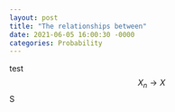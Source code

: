 ```yaml
---
layout: post
title: "The relationships between"
date: 2021-06-05 16:00:30 -0000
categories: Probability
---
```

test $$ X_n \longrightarrow X $$S

